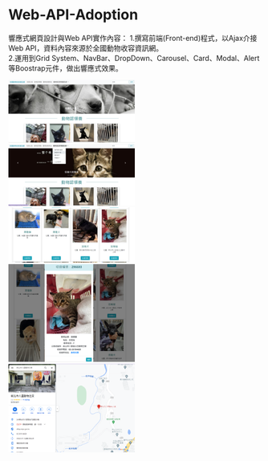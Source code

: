 # Web-API-Adoption  
響應式網頁設計與Web API實作內容：
1.撰寫前端(Front-end)程式，以Ajax介接Web API，資料內容來源於全國動物收容資訊網。  
2.運用到Grid System、NavBar、DropDown、Carousel、Card、Modal、Alert等Boostrap元件，做出響應式效果。  

<img src="./img/demo1.png" width="50%" />  
<img src="./img/demo2.png" width="50%" />  
<img src="./img/demo3.png" width="50%" />  
<img src="./img/demo4.png" width="50%" />  
<img src="./img/demo5.png" width="50%" />  
